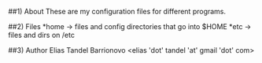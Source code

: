 ##1) About
These are my configuration files for different programs.

##2) Files
*home -> files and config directories that go into $HOME
*etc  -> files and dirs on /etc

##3) Author
Elias Tandel Barrionovo \<elias 'dot' tandel 'at' gmail 'dot' com\>
